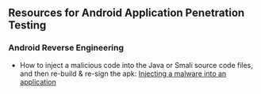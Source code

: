 ## Resources for Android Application Penetration Testing

### Android Reverse Engineering
* How to inject a malicious code into the Java or Smali source code files, and then re-build & re-sign the apk: [Injecting a malware into an application](http://gauss.ececs.uc.edu/Courses/c653/homework/assgn6.pdf)
